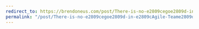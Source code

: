 ```yaml
---
redirect_to: https://brendoneus.com/post/There-is-no-e2809cegoe2809d-in-e2809cAgile-Teame2809d/
permalink: "/post/There-is-no-e2809cegoe2809d-in-e2809cAgile-Teame2809d/"
---
```

